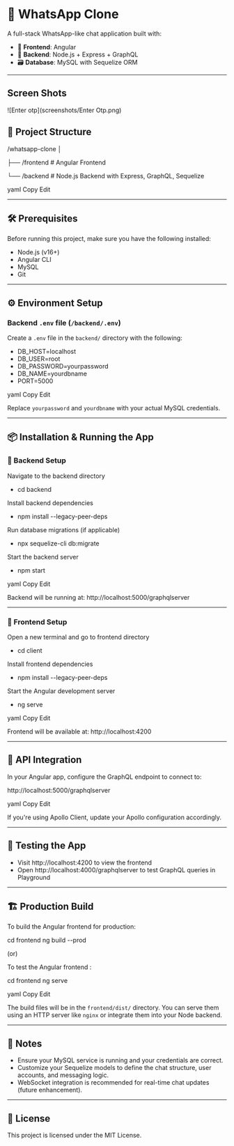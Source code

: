 # 💬 WhatsApp Clone

A full-stack WhatsApp-like chat application built with:

- 🚀 **Frontend**: Angular  
- 🔧 **Backend**: Node.js + Express + GraphQL  
- 🗃️ **Database**: MySQL with Sequelize ORM  

---

## Screen Shots
![Enter otp](screenshots/Enter Otp.png)


## 📁 Project Structure

/whatsapp-clone │ 

  ├── /frontend # Angular Frontend 
  
  └── /backend # Node.js Backend with Express, GraphQL, Sequelize

yaml
Copy
Edit

---

## 🛠️ Prerequisites

Before running this project, make sure you have the following installed:

- Node.js (v16+)
- Angular CLI
- MySQL
- Git

---

## ⚙️ Environment Setup

### Backend `.env` file (`/backend/.env`)

Create a `.env` file in the `backend/` directory with the following:
- DB_HOST=localhost
- DB_USER=root
- DB_PASSWORD=yourpassword
- DB_NAME=yourdbname
- PORT=5000

yaml
Copy
Edit

Replace `yourpassword` and `yourdbname` with your actual MySQL credentials.

---

## 📦 Installation & Running the App

### 🚀 Backend Setup

Navigate to the backend directory
- cd backend

Install backend dependencies
- npm install --legacy-peer-deps

Run database migrations (if applicable)
- npx sequelize-cli db:migrate

Start the backend server
- npm start

yaml
Copy
Edit

Backend will be running at: http://localhost:5000/graphqlserver

---

### 🎨 Frontend Setup

Open a new terminal and go to frontend directory
- cd client

Install frontend dependencies
- npm install --legacy-peer-deps

Start the Angular development server
- ng serve

yaml
Copy
Edit

Frontend will be available at: http://localhost:4200

---

## 🔗 API Integration

In your Angular app, configure the GraphQL endpoint to connect to:

http://localhost:5000/graphqlserver

yaml
Copy
Edit

If you're using Apollo Client, update your Apollo configuration accordingly.

---

## 🧪 Testing the App

- Visit http://localhost:4200 to view the frontend  
- Open http://localhost:4000/graphqlserver to test GraphQL queries in Playground

---

## 🏗️ Production Build

To build the Angular frontend for production:

cd frontend ng build --prod

(or)

To test the Angular frontend :

cd frontend ng serve 

yaml
Copy
Edit

The build files will be in the `frontend/dist/` directory. You can serve them using an HTTP server like `nginx` or integrate them into your Node backend.

---

## 📌 Notes

- Ensure your MySQL service is running and your credentials are correct.  
- Customize your Sequelize models to define the chat structure, user accounts, and messaging logic.  
- WebSocket integration is recommended for real-time chat updates (future enhancement).

---

## 📄 License

This project is licensed under the MIT License.
